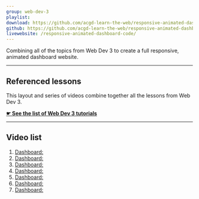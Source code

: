 ```yaml
---
group: web-dev-3
playlist:
download: https://github.com/acgd-learn-the-web/responsive-animated-dashboard-code/archive/gh-pages.zip
github: https://github.com/acgd-learn-the-web/responsive-animated-dashboard-code
livewebsite: /responsive-animated-dashboard-code/
---
```


Combining all of the topics from Web Dev 3 to create a full responsive, animated dashboard website.

---

## Referenced lessons

This layout and series of videos combine together all the lessons from Web Dev 3.

**[☛ See the list of Web Dev 3 tutorials](/topics/#web-dev-3)**

---

## Video list

1. [Dashboard: ]()
2. [Dashboard: ]()
3. [Dashboard: ]()
4. [Dashboard: ]()
5. [Dashboard: ]()
6. [Dashboard: ]()
7. [Dashboard: ]()
